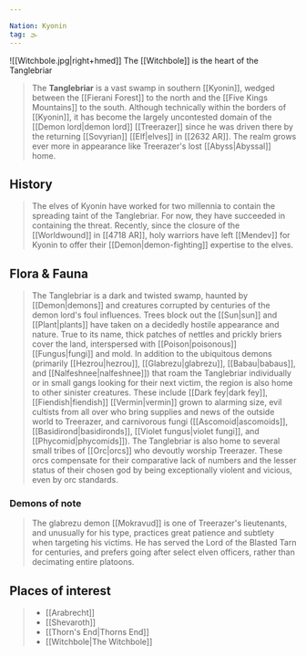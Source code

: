 ```yaml
---

Nation: Kyonin
tag: 🌫️
---
```

![[Witchbole.jpg|right+hmed]] 
 The [[Witchbole]] is the heart of the Tanglebriar

> The **Tanglebriar** is a vast swamp in southern [[Kyonin]], wedged between the [[Fierani Forest]] to the north and the [[Five Kings Mountains]] to the south. Although technically within the borders of [[Kyonin]], it has become the largely uncontested domain of the [[Demon lord|demon lord]] [[Treerazer]] since he was driven there by the returning [[Sovyrian]] [[Elf|elves]] in [[2632 AR]]. The realm grows ever more in appearance like Treerazer's lost [[Abyss|Abyssal]] home.



## History

> The elves of Kyonin have worked for two millennia to contain the spreading taint of the Tanglebriar. For now, they have succeeded in containing the threat. Recently, since the closure of the [[Worldwound]] in [[4718 AR]], holy warriors have left [[Mendev]] for Kyonin to offer their [[Demon|demon-fighting]] expertise to the elves.


## Flora & Fauna

> The Tanglebriar is a dark and twisted swamp, haunted by [[Demon|demons]] and creatures corrupted by centuries of the demon lord's foul influences. Trees block out the [[Sun|sun]] and [[Plant|plants]] have taken on a decidedly hostile appearance and nature. True to its name, thick patches of nettles and prickly briers cover the land, interspersed with [[Poison|poisonous]] [[Fungus|fungi]] and mold.
> In addition to the ubiquitous demons (primarily [[Hezrou|hezrou]], [[Glabrezu|glabrezu]], [[Babau|babaus]], and [[Nalfeshnee|nalfeshnee]]) that roam the Tanglebriar individually or in small gangs looking for their next victim, the region is also home to other sinister creatures. These include [[Dark fey|dark fey]], [[Fiendish|fiendish]] [[Vermin|vermin]] grown to alarming size, evil cultists from all over who bring supplies and news of the outside world to Treerazer, and carnivorous fungi ([[Ascomoid|ascomoids]], [[Basidirond|basidironds]], [[Violet fungus|violet fungi]], and [[Phycomid|phycomids]]).
> The Tanglebriar is also home to several small tribes of [[Orc|orcs]] who devoutly worship Treerazer. These orcs compensate for their comparative lack of numbers and the lesser status of their chosen god by being exceptionally violent and vicious, even by orc standards.


### Demons of note

> The glabrezu demon [[Mokravud]] is one of Treerazer's lieutenants, and unusually for his type, practices great patience and subtlety when targeting his victims. He has served the Lord of the Blasted Tarn for centuries, and prefers going after select elven officers, rather than decimating entire platoons.


## Places of interest

> - [[Arabrecht]]
> - [[Shevaroth]]
> - [[Thorn's End|Thorns End]]
> - [[Witchbole|The Witchbole]]







